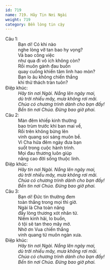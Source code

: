 ```yaml
---
id: 719
name: 719. Hãy Tin Nơi Ngài
weight: 719
category: Bền lòng tin cậy
---
```

<dl><dt>Câu 1:</dt><dd data-verse="1">Bạn ơi! Có khi nào <br/>nghe lòng vỡ tan bao hy vọng? <br/>Và bao công việc <br/>như qua đi vô ích không còn? <br/>Rồi muôn gánh đau buồn <br/>quay cuồng khiến tâm linh hao mòn? <br/>Bạn lo âu không chiến thắng <br/>khi thử thách tràn tuôn? </dd><dt>Điệp khúc:</dt><dd data-chorus="1"><em>Hãy tin nơi Ngài. Nắng lên ngày mai, <br/>dù trời nhiều mây, mưa không rơi mãi. <br/>Chúa có chương trình dành cho bạn đấy! <br/>Bền tin nơi Chúa. Đừng bao giờ phai. </em></dd><dt>Câu 2:</dt><dd data-verse="2">Màn đêm khiếp kinh thường <br/>bao trùm trước khi ban mai về, <br/>Rồi trên không bừng lên <br/>vinh quang soi sáng muôn bề. <br/>Vì Cha hứa đêm ngày đưa bạn <br/>suốt trong cuộc hành trình. <br/>Mọi đau thương luôn giúp <br/>nâng cao đời sống thuộc linh. </dd><dt>Điệp khúc:</dt><dd data-chorus="1"><em>Hãy tin nơi Ngài. Nắng lên ngày mai, <br/>dù trời nhiều mây, mưa không rơi mãi. <br/>Chúa có chương trình dành cho bạn đấy! <br/>Bền tin nơi Chúa. Đừng bao giờ phai. </em></dd><dt>Câu 3:</dt><dd data-verse="3">Bạn ơi! Đức tin thường đem <br/>toàn thắng trong mọi thì giờ. <br/>Ngài là Cha toàn năng <br/>đầy lòng thương xót nhân từ. <br/>Niềm kinh hãi, lo buồn, <br/>ô tội sẽ tan theo mây mờ. <br/>Nhờ ơn Vua chiến thắng <br/>vinh quang từ muôn ngàn xưa. </dd><dt>Điệp khúc:</dt><dd data-chorus="1"><em>Hãy tin nơi Ngài. Nắng lên ngày mai, <br/>dù trời nhiều mây, mưa không rơi mãi. <br/>Chúa có chương trình dành cho bạn đấy! <br/>Bền tin nơi Chúa. Đừng bao giờ phai. </em></dd></dl>
